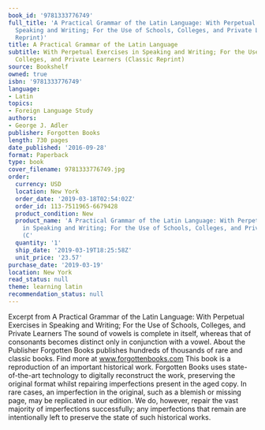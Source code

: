 ```yaml
---
book_id: '9781333776749'
full_title: 'A Practical Grammar of the Latin Language: With Perpetual Exercises in
  Speaking and Writing; For the Use of Schools, Colleges, and Private Learners (Classic
  Reprint)'
title: A Practical Grammar of the Latin Language
subtitle: With Perpetual Exercises in Speaking and Writing; For the Use of Schools,
  Colleges, and Private Learners (Classic Reprint)
source: Bookshelf
owned: true
isbn: '9781333776749'
language:
- Latin
topics:
- Foreign Language Study
authors:
- George J. Adler
publisher: Forgotten Books
length: 730 pages
date_published: '2016-09-28'
format: Paperback
type: book
cover_filename: 9781333776749.jpg
order:
  currency: USD
  location: New York
  order_date: '2019-03-18T02:54:02Z'
  order_id: 113-7511965-6679428
  product_condition: New
  product_name: 'A Practical Grammar of the Latin Language: With Perpetual Exercises
    in Speaking and Writing; For the Use of Schools, Colleges, and Private Learners
    (C'
  quantity: '1'
  ship_date: '2019-03-19T18:25:58Z'
  unit_price: '23.57'
purchase_date: '2019-03-19'
location: New York
read_status: null
theme: learning latin
recommendation_status: null
---
```

Excerpt from A Practical Grammar of the Latin Language: With Perpetual Exercises in Speaking and Writing; For the Use of Schools, Colleges, and Private Learners The sound of vowels is complete in itself, whereas that of consonants becomes distinct only in conjunction with a vowel. About the Publisher Forgotten Books publishes hundreds of thousands of rare and classic books. Find more at www.forgottenbooks.com This book is a reproduction of an important historical work. Forgotten Books uses state-of-the-art technology to digitally reconstruct the work, preserving the original format whilst repairing imperfections present in the aged copy. In rare cases, an imperfection in the original, such as a blemish or missing page, may be replicated in our edition. We do, however, repair the vast majority of imperfections successfully; any imperfections that remain are intentionally left to preserve the state of such historical works.
